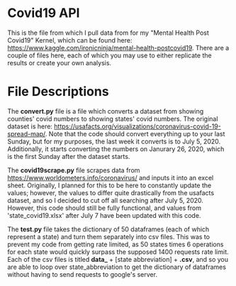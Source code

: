 # Covid19 API

This is the file from which I pull data from for my "Mental Health Post Covid19" Kernel, which can be found here: https://www.kaggle.com/ironicninja/mental-health-postcovid19. There are a couple of files here, each of which you may use to either replicate the results or create your own analysis.


# File Descriptions

The **convert.py** file is a file which converts a dataset from showing counties' covid numbers to showing states' covid numbers. The original dataset is here: https://usafacts.org/visualizations/coronavirus-covid-19-spread-map/. Note that the code should convert everything up to your last Sunday, but for my purposes, the last week it converts is to July 5, 2020. Additionally, it starts converting the numbers on Janurary 26, 2020, which is the first Sunday after the dataset starts.

The **covid19scrape.py** file scrapes data from https://www.worldometers.info/coronavirus/ and inputs it into an excel sheet. Originally, I planned for this to be here to constantly update the values; however, the values to differ quite drastically from the usafacts dataset, and so I decided to cut off all searching after July 5, 2020. However, this code should still be fully functional, and values from 'state_covid19.xlsx' after July 7 have been updated with this code.

The **test.py** file takes the dictionary of 50 dataframes (each of which represent a state) and turn them separately into csv files. This was to prevent my code from getting rate limited, as 50 states times 6 operations for each state would quickly surpass the supposed 1400 requests rate limit. Each of the csv files is titled **data_** + [state abbreviation] + **.csv**, and so you are able to loop over state_abbreviation to get the dictionary of dataframes without having to send requests to google's server.



